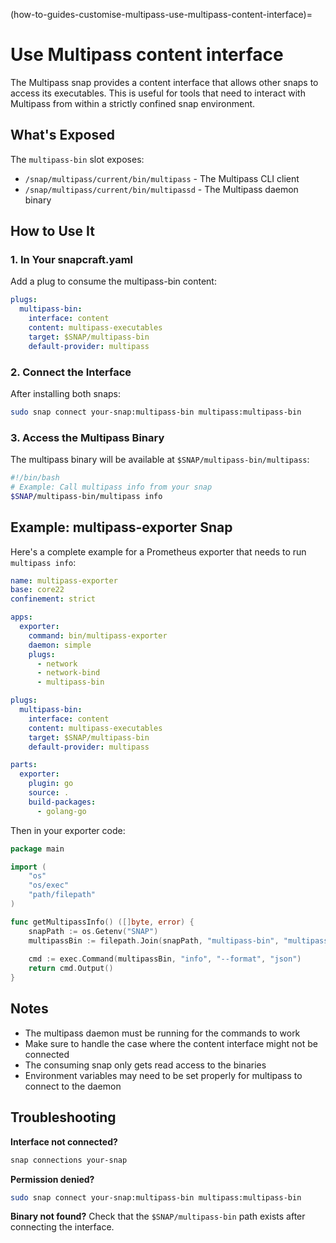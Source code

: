(how-to-guides-customise-multipass-use-multipass-content-interface)=
# Use Multipass content interface

The Multipass snap provides a content interface that allows other snaps to access its executables. This is useful for tools that need to interact with Multipass from within a strictly confined snap environment.

## What's Exposed

The `multipass-bin` slot exposes:
- `/snap/multipass/current/bin/multipass` - The Multipass CLI client
- `/snap/multipass/current/bin/multipassd` - The Multipass daemon binary

## How to Use It

### 1. In Your snapcraft.yaml

Add a plug to consume the multipass-bin content:

```yaml
plugs:
  multipass-bin:
    interface: content
    content: multipass-executables
    target: $SNAP/multipass-bin
    default-provider: multipass
```

### 2. Connect the Interface

After installing both snaps:

```bash
sudo snap connect your-snap:multipass-bin multipass:multipass-bin
```

### 3. Access the Multipass Binary

The multipass binary will be available at `$SNAP/multipass-bin/multipass`:

```bash
#!/bin/bash
# Example: Call multipass info from your snap
$SNAP/multipass-bin/multipass info
```

## Example: multipass-exporter Snap

Here's a complete example for a Prometheus exporter that needs to run `multipass info`:

```yaml
name: multipass-exporter
base: core22
confinement: strict

apps:
  exporter:
    command: bin/multipass-exporter
    daemon: simple
    plugs:
      - network
      - network-bind
      - multipass-bin

plugs:
  multipass-bin:
    interface: content
    content: multipass-executables
    target: $SNAP/multipass-bin
    default-provider: multipass

parts:
  exporter:
    plugin: go
    source: .
    build-packages:
      - golang-go
```

Then in your exporter code:

```go
package main

import (
    "os"
    "os/exec"
    "path/filepath"
)

func getMultipassInfo() ([]byte, error) {
    snapPath := os.Getenv("SNAP")
    multipassBin := filepath.Join(snapPath, "multipass-bin", "multipass")
    
    cmd := exec.Command(multipassBin, "info", "--format", "json")
    return cmd.Output()
}
```

## Notes

- The multipass daemon must be running for the commands to work
- Make sure to handle the case where the content interface might not be connected
- The consuming snap only gets read access to the binaries
- Environment variables may need to be set properly for multipass to connect to the daemon

## Troubleshooting

**Interface not connected?**
```bash
snap connections your-snap
```

**Permission denied?**
```bash
sudo snap connect your-snap:multipass-bin multipass:multipass-bin
```

**Binary not found?**
Check that the `$SNAP/multipass-bin` path exists after connecting the interface.
